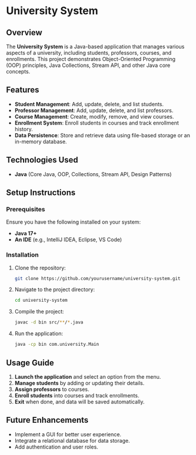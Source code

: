# University System

## Overview
The **University System** is a Java-based application that manages various aspects of a university, including students, professors, courses, and enrollments. This project demonstrates Object-Oriented Programming (OOP) principles, Java Collections, Stream API, and other Java core concepts.

## Features
- **Student Management**: Add, update, delete, and list students.
- **Professor Management**: Add, update, delete, and list professors.
- **Course Management**: Create, modify, remove, and view courses.
- **Enrollment System**: Enroll students in courses and track enrollment history.
- **Data Persistence**: Store and retrieve data using file-based storage or an in-memory database.

## Technologies Used
- **Java** (Core Java, OOP, Collections, Stream API, Design Patterns)

## Setup Instructions
### Prerequisites
Ensure you have the following installed on your system:
- **Java 17+**
- **An IDE** (e.g., IntelliJ IDEA, Eclipse, VS Code)

### Installation
1. Clone the repository:
   ```sh
   git clone https://github.com/yourusername/university-system.git
   ```
2. Navigate to the project directory:
   ```sh
   cd university-system
   ```
3. Compile the project:
   ```sh
   javac -d bin src/**/*.java
   ```
4. Run the application:
   ```sh
   java -cp bin com.university.Main
   ```


## Usage Guide
1. **Launch the application** and select an option from the menu.
2. **Manage students** by adding or updating their details.
3. **Assign professors** to courses.
4. **Enroll students** into courses and track enrollments.
5. **Exit** when done, and data will be saved automatically.

## Future Enhancements
- Implement a GUI for better user experience.
- Integrate a relational database for data storage.
- Add authentication and user roles.


